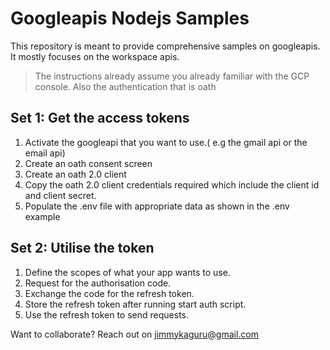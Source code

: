 # Googleapis Nodejs Samples
This repository is meant to provide comprehensive samples on googleapis. It mostly focuses on the workspace apis.

> The instructions already assume you already familiar with the GCP console. Also the authentication that is oath

[//]: # (> In the steps below we will be using gmail api.)

## Set 1: Get the access tokens
1. Activate the googleapi that you want to use.( e.g the gmail api or the email api)
2. Create an oath consent screen
3. Create an oath 2.0 client
4. Copy the oath 2.0 client credentials required which include the client id and client secret.
5. Populate the .env file with appropriate data as shown in the .env example


## Set 2: Utilise the token
1. Define the scopes of what your app wants to use.
2. Request for the authorisation code.
3. Exchange the code for the refresh token.
4. Store the refresh token after running start auth script.
5. Use the refresh token to send requests.


Want to collaborate?
Reach out on jimmykaguru@gmail.com
